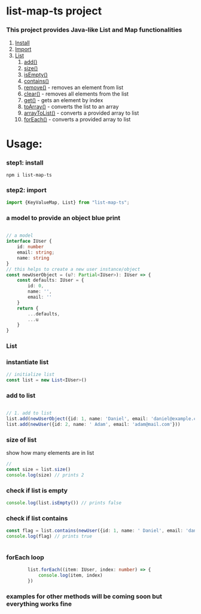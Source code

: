 # list-map-ts project 
### This project provides Java-like List and Map functionalities


1. [Install](#install)
2. [Import](#import)
3. [List](#list)
   1. [add()](#add-to-list)
   2. [size()](#size-of-list)
   3. [isEmpty()](#check-if-list-is-empty)
   4. [contains()](#check-if-list-contains)
   5. [remove()](#check-if-list-contains) - removes an element from list
   6. [clear()](#check-if-list-contains) - removes all elements from the list
   7. [get()](#check-if-list-contains) - gets an element by index
   8. [toArray()](#check-if-list-contains) - converts the list to an array
   9. [arrayToList()](#check-if-list-contains) - converts a provided array to list
   10. [forEach()](#check-if-list-contains) - converts a provided array to list

# Usage:
<a name="install"></a>
### step1: install
```cli
npm i list-map-ts
```

### step2: import

<a name="import"></a>
```typescript
import {KeyValueMap, List} from "list-map-ts";
```

### a model to provide an object blue print
```typescript

// a model
interface IUser {
    id: number
    email: string;
    name: string
}
// this helps to create a new user instance/object
const newUserObject = (u?: Partial<IUser>): IUser => {
    const defaults: IUser = {
        id: 0,
        name: '',
        email: ''
    }
    return {
        ...defaults,
        ...u
    }
}

```












### List
<a name="list"></a>

### instantiate list
```typescript
// initialize list
const list = new List<IUser>()
```

### add to list
<a name="add-to-list"></a>

```typescript

// 1. add to list
list.add(newUserObject({id: 1, name: 'Daniel', email: 'daniel@example.com'}))
list.add(newUser({id: 2, name: ' Adam', email: 'adam@mail.com'}))

```
### size of list
show how many elements are in list

<a name="size-of-list"></a>
```typescript
// 
const size = list.size()
console.log(size) // prints 2
```

### check if list is empty
<a name="#check-if-list-is-empty"></a>

```typescript
console.log(list.isEmpty()) // prints false
```

### check if list contains
<a name="#check-if-list-contains"></a>

```typescript
const flag = list.contains(newUser({id: 1, name: ' Daniel', email: 'danie@mail.com'}))
console.log(flag) // prints true
        
```

### forEach loop
```typescript
        list.forEach((item: IUser, index: number) => {
            console.log(item, index)
        })
```

### examples for other methods will be coming soon but everything works fine